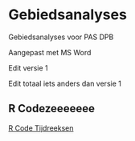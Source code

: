 # Gebiedsanalyses

Gebiedsanalyses voor PAS DPB

Aangepast met MS Word

Edit versie 1

Edit totaal iets anders dan versie 1

## R Codezeeeeeee
[R Code Tijdreeksen](Rcode/SelectieTijdreeksen.R)
